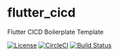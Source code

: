 # flutter_cicd
Flutter CICD Boilerplate Template

[![License](https://img.shields.io/badge/license-MIT-blue.svg)](http://en.wikipedia.org/wiki/MIT_License)
[![CircleCI](https://circleci.com/gh/anant-k-agrawal/flutter_cicd/tree/master.svg?style=svg)](https://circleci.com/gh/anant-k-agrawal/flutter_cicd/tree/master)
[![Build Status](https://api.cirrus-ci.com/github/anant-k-agrawal/flutter_cicd.svg?branch=develop)](https://cirrus-ci.com/github/anant-k-agrawal/flutter_cicd)
